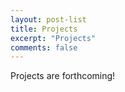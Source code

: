```yaml
---
layout: post-list
title: Projects
excerpt: "Projects"
comments: false
---
```


Projects are forthcoming!
